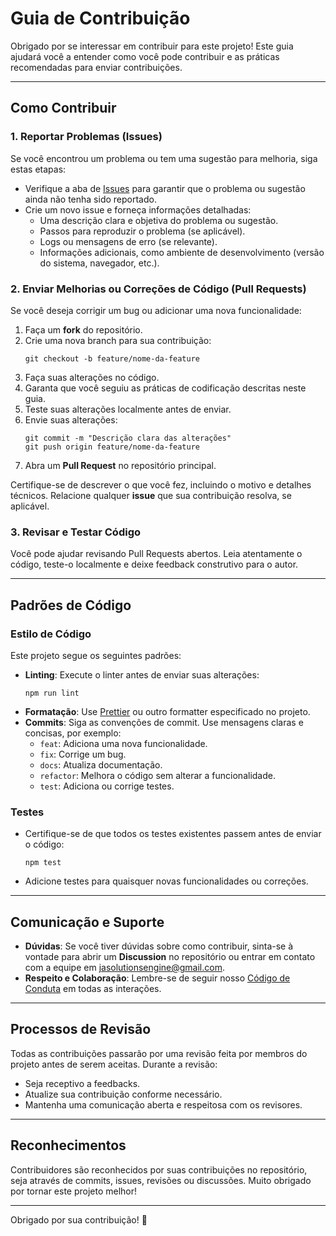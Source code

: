 # Guia de Contribuição

Obrigado por se interessar em contribuir para este projeto! Este guia ajudará você a entender como você pode contribuir e as práticas recomendadas para enviar contribuições.

---

## Como Contribuir

### 1. Reportar Problemas (Issues)
Se você encontrou um problema ou tem uma sugestão para melhoria, siga estas etapas:
- Verifique a aba de [Issues](https://github.com/Jonhvmp/SnapSnippet/issues) para garantir que o problema ou sugestão ainda não tenha sido reportado.
- Crie um novo issue e forneça informações detalhadas:
  - Uma descrição clara e objetiva do problema ou sugestão.
  - Passos para reproduzir o problema (se aplicável).
  - Logs ou mensagens de erro (se relevante).
  - Informações adicionais, como ambiente de desenvolvimento (versão do sistema, navegador, etc.).

### 2. Enviar Melhorias ou Correções de Código (Pull Requests)
Se você deseja corrigir um bug ou adicionar uma nova funcionalidade:
1. Faça um **fork** do repositório.
2. Crie uma nova branch para sua contribuição:
   ```
   git checkout -b feature/nome-da-feature
   ```
3. Faça suas alterações no código.
4. Garanta que você seguiu as práticas de codificação descritas neste guia.
5. Teste suas alterações localmente antes de enviar.
6. Envie suas alterações:
   ```
   git commit -m "Descrição clara das alterações"
   git push origin feature/nome-da-feature
   ```
7. Abra um **Pull Request** no repositório principal.

Certifique-se de descrever o que você fez, incluindo o motivo e detalhes técnicos. Relacione qualquer **issue** que sua contribuição resolva, se aplicável.

### 3. Revisar e Testar Código
Você pode ajudar revisando Pull Requests abertos. Leia atentamente o código, teste-o localmente e deixe feedback construtivo para o autor.

---

## Padrões de Código

### Estilo de Código
Este projeto segue os seguintes padrões:
- **Linting**: Execute o linter antes de enviar suas alterações:
  ```
  npm run lint
  ```
- **Formatação**: Use [Prettier](https://prettier.io/) ou outro formatter especificado no projeto.
- **Commits**: Siga as convenções de commit. Use mensagens claras e concisas, por exemplo:
  - `feat`: Adiciona uma nova funcionalidade.
  - `fix`: Corrige um bug.
  - `docs`: Atualiza documentação.
  - `refactor`: Melhora o código sem alterar a funcionalidade.
  - `test`: Adiciona ou corrige testes.

### Testes
- Certifique-se de que todos os testes existentes passem antes de enviar o código:
  ```
  npm test
  ```
- Adicione testes para quaisquer novas funcionalidades ou correções.

---

## Comunicação e Suporte

- **Dúvidas**: Se você tiver dúvidas sobre como contribuir, sinta-se à vontade para abrir um **Discussion** no repositório ou entrar em contato com a equipe em [jasolutionsengine@gmail.com](mailto:jasolutionsengine@gmail.com).
- **Respeito e Colaboração**: Lembre-se de seguir nosso [Código de Conduta](./CODE_OF_CONDUCT.md) em todas as interações.

---

## Processos de Revisão

Todas as contribuições passarão por uma revisão feita por membros do projeto antes de serem aceitas. Durante a revisão:
- Seja receptivo a feedbacks.
- Atualize sua contribuição conforme necessário.
- Mantenha uma comunicação aberta e respeitosa com os revisores.

---

## Reconhecimentos

Contribuidores são reconhecidos por suas contribuições no repositório, seja através de commits, issues, revisões ou discussões. Muito obrigado por tornar este projeto melhor!

---

Obrigado por sua contribuição! 🎉
